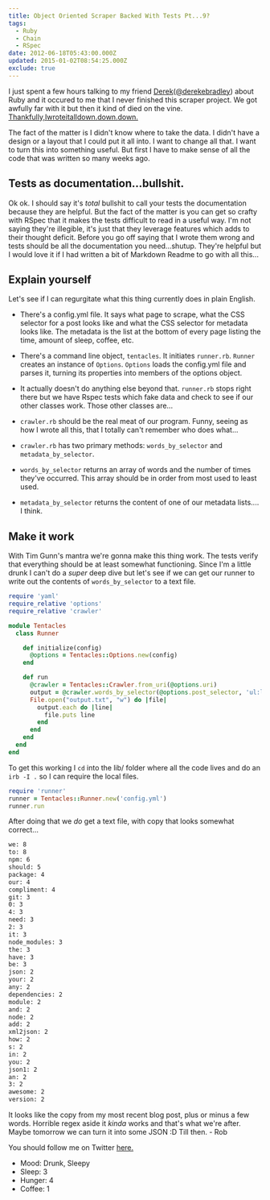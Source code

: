```yaml
---
title: Object Oriented Scraper Backed With Tests Pt...9?
tags:
  - Ruby
  - Chain
  - RSpec
date: 2012-06-18T05:43:00.000Z
updated: 2015-01-02T08:54:25.000Z
exclude: true
---
```


I just spent a few hours talking to my friend [Derek](http://derekbradley.com/)([@derekebradley](https://twitter.com/#!/derekebradley)) about Ruby and it occured to me that I never finished this scraper project. We got awfully far with it but then it kind of died on the vine. [Thankfully,](http://robdodson.me/blog/2012/05/06/object-oriented-scraper-backed-with-tests/)[I](http://robdodson.me/blog/2012/05/07/object-oriented-scraper-backed-with-tests-pt-2/)[wrote](http://robdodson.me/blog/2012/05/08/object-oriented-scraper-backed-with-tests-pt-3/)[it](http://robdodson.me/blog/2012/05/11/object-oriented-scraper-backed-with-tests-pt-4/)[all](http://robdodson.me/blog/2012/05/12/object-oriented-scraper-backed-with-tests-pt-5/)[down.](http://robdodson.me/blog/2012/05/13/object-oriented-scraper-backed-with-tests-pt-6/)[down.](http://robdodson.me/blog/2012/05/15/object-oriented-scraper-backed-with-tests-pt-7/)[down.](http://robdodson.me/blog/2012/05/16/object-oriented-scraper-backed-with-tests-pt-8/)

The fact of the matter is I didn't know where to take the data. I didn't have a design or a layout that I could put it all into. I want to change all that. I want to turn this into something useful. But first I have to make sense of all the code that was written so many weeks ago.

## Tests as documentation...bullshit.

Ok ok. I should say it's _total_ bullshit to call your tests the documentation because they are helpful. But the fact of the matter is you can get so crafty with RSpec that it makes the tests difficult to read in a useful way. I'm not saying they're illegible, it's just that they leverage features which adds to their thought deficit. Before you go off saying that I wrote them wrong and tests should be all the documentation you need...shutup. They're helpful but I would love it if I had written a bit of Markdown Readme to go with all this...

## Explain yourself

Let's see if I can regurgitate what this thing currently does in plain English.

- There's a config.yml file. It says what page to scrape, what the CSS selector for a post looks like and what the CSS selector for metadata looks like. The metadata is the list at the bottom of every page listing the time, amount of sleep, coffee, etc.

- There's a command line object, `tentacles`. It initiates `runner.rb`. `Runner` creates an instance of `Options`. `Options` loads the config.yml file and parses it, turning its properties into members of the options object.

- It actually doesn't do anything else beyond that. `runner.rb` stops right there but we have Rspec tests which fake data and check to see if our other classes work. Those other classes are...

- `crawler.rb` should be the real meat of our program. Funny, seeing as how I wrote all this, that I totally can't remember who does what...

- `crawler.rb` has two primary methods: `words_by_selector` and `metadata_by_selector`.

- `words_by_selector` returns an array of words and the number of times they've occurred. This array should be in order from most used to least used.

- `metadata_by_selector` returns the content of one of our metadata lists.... I think.

## Make it work

With Tim Gunn's mantra we're gonna make this thing work. The tests verify that everything should be at least somewhat functioning. Since I'm a little drunk I can't do a _super_ deep dive but let's see if we can get our runner to write out the contents of `words_by_selector` to a text file.

```ruby
require 'yaml'
require_relative 'options'
require_relative 'crawler'

module Tentacles
  class Runner

    def initialize(config)
      @options = Tentacles::Options.new(config)
    end

    def run
      @crawler = Tentacles::Crawler.from_uri(@options.uri)
      output = @crawler.words_by_selector(@options.post_selector, 'ul:last-child')
      File.open("output.txt", "w") do |file|
        output.each do |line|
          file.puts line
        end
      end
    end
  end
end
```

To get this working I `cd` into the lib/ folder where all the code lives and do an `irb -I .` so I can require the local files.

```ruby
require 'runner'
runner = Tentacles::Runner.new('config.yml')
runner.run
```

After doing that we _do_ get a text file, with copy that looks somewhat correct...

```bash
we: 8
to: 8
npm: 6
should: 5
package: 4
our: 4
compliment: 4
git: 3
0: 3
4: 3
need: 3
2: 3
it: 3
node_modules: 3
the: 3
have: 3
be: 3
json: 2
your: 2
any: 2
dependencies: 2
module: 2
and: 2
node: 2
add: 2
xml2json: 2
how: 2
s: 2
in: 2
you: 2
json1: 2
an: 2
3: 2
awesome: 2
version: 2
```

It looks like the copy from my most recent blog post, plus or minus a few words. Horrible regex aside it _kinda_ works and that's what we're after. Maybe tomorrow we can turn it into some JSON :D Till then. - Rob

You should follow me on Twitter [here.](http://twitter.com/rob_dodson)

- Mood: Drunk, Sleepy
- Sleep: 3
- Hunger: 4
- Coffee: 1
